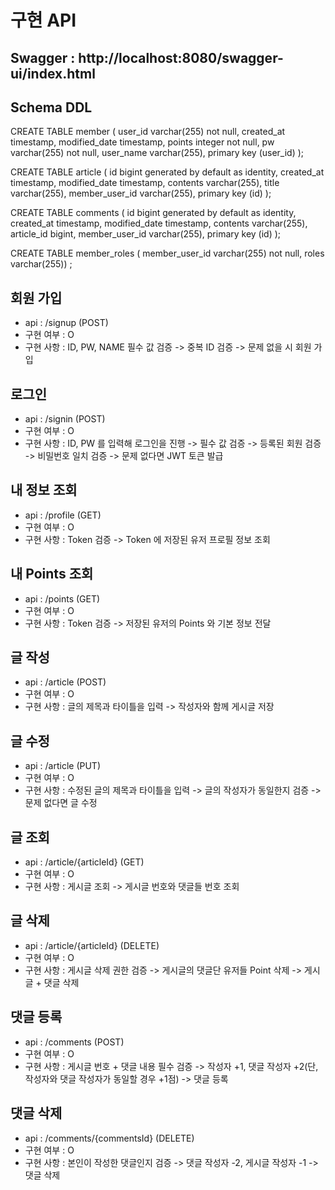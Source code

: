 # 구현 API
## Swagger : http://localhost:8080/swagger-ui/index.html

## Schema DDL
CREATE TABLE member (
    user_id varchar(255) not null,
    created_at timestamp,
    modified_date timestamp,
    points integer not null,
    pw varchar(255) not null,
    user_name varchar(255),
    primary key (user_id)
);

CREATE TABLE article (
    id bigint generated by default as identity,
    created_at timestamp,
    modified_date timestamp,
    contents varchar(255),
    title varchar(255),
    member_user_id varchar(255),
    primary key (id)
);

CREATE TABLE comments (
    id bigint generated by default as identity,
    created_at timestamp,
    modified_date timestamp,
    contents varchar(255),
    article_id bigint,
    member_user_id varchar(255),
    primary key (id)
);

CREATE TABLE member_roles (
    member_user_id varchar(255) not null,
    roles varchar(255))
;


## 회원 가입

- api : /signup (POST)
- 구현 여부 : O
- 구현 사항 : ID, PW, NAME 필수 값 검증 -> 중복 ID 검증 -> 문제 없을 시 회원 가입

## 로그인

- api : /signin (POST)
- 구현 여부 : O
- 구현 사항 : ID, PW 를 입력해 로그인을 진행 -> 필수 값 검증 -> 등록된 회원 검증 -> 비밀번호 일치 검증 -> 문제 없다면 JWT 토큰 발급

## 내 정보 조회

- api : /profile (GET)
- 구현 여부 : O
- 구현 사항 : Token 검증 -> Token 에 저장된 유저 프로필 정보 조회

## 내 Points 조회

- api : /points (GET)
- 구현 여부 : O 
- 구현 사항 : Token 검증 -> 저장된 유저의 Points 와 기본 정보 전달

## 글 작성

- api : /article (POST)
- 구현 여부 : O
- 구현 사항 : 글의 제목과 타이틀을 입력 -> 작성자와 함께 게시글 저장

## 글 수정

- api : /article (PUT)
- 구현 여부 : O
- 구현 사항 : 수정된 글의 제목과 타이틀을 입력 -> 글의 작성자가 동일한지 검증 -> 문제 없다면 글 수정

## 글 조회

- api : /article/{articleId} (GET)
- 구현 여부 : O
- 구현 사항 : 게시글 조회 -> 게시글 번호와 댓글들 번호 조회

## 글 삭제

- api : /article/{articleId} (DELETE)
- 구현 여부 : O
- 구현 사항 : 게시글 삭제 권한 검증 -> 게시글의 댓글단 유저들 Point 삭제 -> 게시글 + 댓글 삭제

## 댓글 등록

- api : /comments (POST)
- 구현 여부 : O
- 구현 사항 : 게시글 번호 + 댓글 내용 필수 검증 -> 작성자 +1, 댓글 작성자 +2(단, 작성자와 댓글 작성자가 동일할 경우 +1점) -> 댓글 등록

## 댓글 삭제

- api : /comments/{commentsId} (DELETE)
- 구현 여부 : O
- 구현 사항 : 본인이 작성한 댓글인지 검증 -> 댓글 작성자 -2, 게시글 작성자 -1 -> 댓글 삭제

